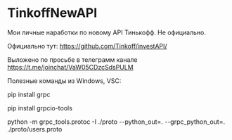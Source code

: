 # TinkoffNewAPI
Мои личные наработки по новому API Тинькофф. Не официально.

Официально тут: https://github.com/Tinkoff/investAPI/

Выложено по просьбе в телеграмм канале https://t.me/joinchat/VaW05CDzcSdsPULM


Полезные команды из Windows, VSC:

pip install grpc

pip install grpcio-tools

python -m grpc_tools.protoc -I ./proto --python_out=. --grpc_python_out=. ./proto/users.proto
